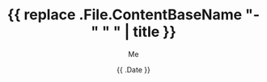 ---
title: '{{ replace .File.ContentBaseName "-" " " | title }}'
date: '{{ .Date }}'
# draft: true 
tags: [""]
categories: ["blog"]
summary: ""
description: ""
author: "Me"
# searchHidden: true

cover:
  image: "<image path/url>"
  caption: ""
---